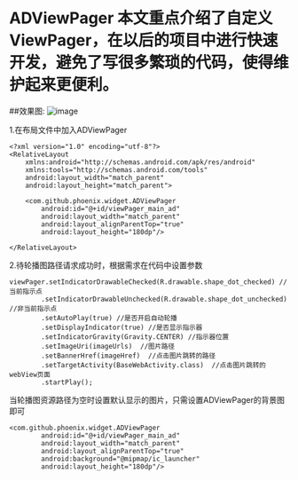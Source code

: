 # ADViewPager 本文重点介绍了自定义ViewPager，在以后的项目中进行快速开发，避免了写很多繁琐的代码，使得维护起来更便利。
##效果图:
![image](https://github.com/GitPhoenix/ADViewPager/blob/master/screen/screen.gif)<br>

1.在布局文件中加入ADViewPager
```
<?xml version="1.0" encoding="utf-8"?>
<RelativeLayout
    xmlns:android="http://schemas.android.com/apk/res/android"
    xmlns:tools="http://schemas.android.com/tools"
    android:layout_width="match_parent"
    android:layout_height="match_parent">

    <com.github.phoenix.widget.ADViewPager
        android:id="@+id/viewPager_main_ad"
        android:layout_width="match_parent"
        android:layout_alignParentTop="true"
        android:layout_height="180dp"/>

</RelativeLayout>
```
2.待轮播图路径请求成功时，根据需求在代码中设置参数
```
viewPager.setIndicatorDrawableChecked(R.drawable.shape_dot_checked) //当前指示点
        .setIndicatorDrawableUnchecked(R.drawable.shape_dot_unchecked) //非当前指示点
        .setAutoPlay(true) //是否开启自动轮播
        .setDisplayIndicator(true) //是否显示指示器
        .setIndicatorGravity(Gravity.CENTER) //指示器位置
        .setImageUri(imageUrls)  //图片路径
        .setBannerHref(imageHref)  //点击图片跳转的路径
        .setTargetActivity(BaseWebActivity.class)  //点击图片跳转的webView页面
        .startPlay();
```
当轮播图资源路径为空时设置默认显示的图片，只需设置ADViewPager的背景图即可
```
<com.github.phoenix.widget.ADViewPager
        android:id="@+id/viewPager_main_ad"
        android:layout_width="match_parent"
        android:layout_alignParentTop="true"
        android:background="@mipmap/ic_launcher"
        android:layout_height="180dp"/>
```
